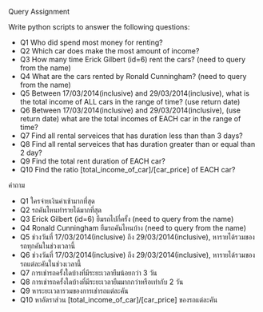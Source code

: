 Query Assignment

Write python scripts to answer the following questions:

* Q1 Who did spend most money for renting?
* Q2 Which car does make the most amount of income?
* Q3 How many time Erick Gilbert (id=6) rent the cars? (need to query from the name)
* Q4 What are the cars rented by Ronald Cunningham? (need to query from the name)
* Q5 Between 17/03/2014(inclusive) and 29/03/2014(inclusive), 
    what is the total income of ALL cars in the range of time? (use return date)
* Q6 Between 17/03/2014(inclusive) and 29/03/2014(inclusive), (use return date)
    what are the total incomes of EACH car in the range of time?
* Q7 Find all rental serveices that has duration less than than 3 days?
* Q8 Find all rental serveices that has duration greater than or equal than 2 day?
* Q9 Find the total rent duration of EACH car?
* Q10 Find the ratio [total_income_of_car]/[car_price] of EACH car?

คำถาม
* Q1 ใครจ่ายเงินค่าเช้ามากที่สุด
* Q2 รถคันไหนทำรายได้มากที่สุด
* Q3 Erick Gilbert (id=6) ยืมรถไปกี่ครั้ง (need to query from the name)
* Q4 Ronald Cunningham ยืมรถคันไหนบ้าง (need to query from the name)
* Q5 ช่วงวันที่ 17/03/2014(inclusive) ถึง 29/03/2014(inclusive), 
    หารายได้รวมของรถทุกคันในช่วงเวลานี้
* Q6 ช่วงวันที่ 17/03/2014(inclusive) ถึง 29/03/2014(inclusive),
    หารายได้รวมของรถแต่ละคันในช่วงเวลานี้
* Q7 การเช่ารถครั้งใดบ้างที่มีระยะเวลายืมน้อยกว่า 3 วัน
* Q8 การเช่ารถครั้งใดบ้างที่มีระยะเวลายืมมากกว่าหรือเท่ากับ 2 วัน
* Q9 หาระยะเวลารวมของการเช่ารถแต่ละคัน
* Q10 หาอัตราส่วน [total_income_of_car]/[car_price] ของรถแต่ละคัน
